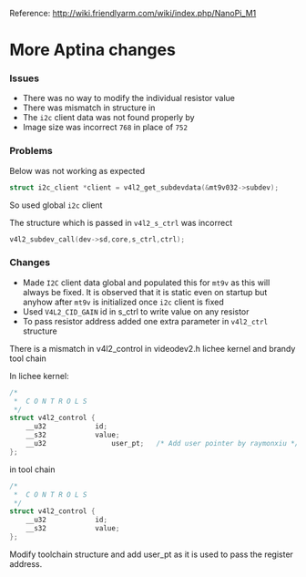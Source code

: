 
Reference:
http://wiki.friendlyarm.com/wiki/index.php/NanoPi_M1



# More Aptina changes

### Issues
- There was no way to modify the individual resistor value
- There was mismatch in structure in 
- The `i2c` client data was not found properly by 
- Image size was incorrect `768` in place of `752`

### Problems

Below was not working as expected
```c
struct i2c_client *client = v4l2_get_subdevdata(&mt9v032->subdev);
```
So used global `i2c` client

The structure which is passed in `v4l2_s_ctrl` was incorrect
```c
v4l2_subdev_call(dev->sd,core,s_ctrl,ctrl);
```

### Changes
- Made `I2C` client data global and populated this for `mt9v` as this will always be fixed. It is observed that it is static even on startup but anyhow after `mt9v` is initialized once `i2c` client is fixed
- Used `V4L2_CID_GAIN` id in s_ctrl to write value on any resistor
- To pass resistor address added one extra parameter in `v4l2_ctrl` structure

There is a mismatch in v4l2_control in videodev2.h lichee kernel and brandy tool chain

In lichee kernel:
```c
/*
 *	C O N T R O L S
 */
struct v4l2_control {
	__u32		     id;
	__s32		     value;
	__u32				 user_pt;	/* Add user pointer by raymonxiu */	
};
```

in tool chain

```c
/*
 *	C O N T R O L S
 */
struct v4l2_control {
	__u32		     id;
	__s32		     value;
};

```

Modify toolchain structure and add user_pt as it is used to pass the register address.

